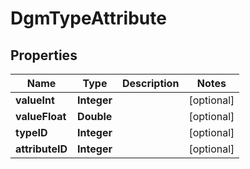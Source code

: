 
# DgmTypeAttribute

## Properties
Name | Type | Description | Notes
------------ | ------------- | ------------- | -------------
**valueInt** | **Integer** |  |  [optional]
**valueFloat** | **Double** |  |  [optional]
**typeID** | **Integer** |  |  [optional]
**attributeID** | **Integer** |  |  [optional]



